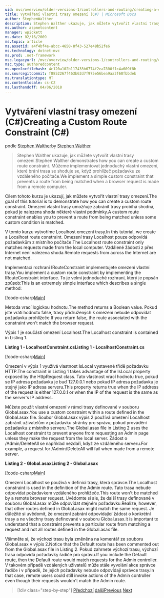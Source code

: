 ```yaml
---
uid: mvc/overview/older-versions-1/controllers-and-routing/creating-a-custom-route-constraint-cs
title: Vytváření vlastní trasy omezení (C#) | Microsoft Docs
author: StephenWalther
description: Stephen Walther ukazuje, jak můžete vytvořit vlastní trasy omezení. Implementaci jednoduchou vlastní omezení, které brání v dodržení trasa odpovídá w...
ms.author: aspnetcontent
manager: wpickett
ms.date: 02/16/2009
ms.topic: article
ms.assetid: a4f4bf4e-abcc-4650-8f43-527e48b52fe6
ms.technology: dotnet-mvc
ms.prod: .net-framework
msc.legacyurl: /mvc/overview/older-versions-1/controllers-and-routing/creating-a-custom-route-constraint-cs
msc.type: authoredcontent
ms.openlocfilehash: 4c120a102b117433b6774f2ea7800f1c4a609f8b
ms.sourcegitcommit: f8852267f463b62d7f975e56bea9aa3f68fbbdeb
ms.translationtype: MT
ms.contentlocale: cs-CZ
ms.lasthandoff: 04/06/2018
---
```

<a name="creating-a-custom-route-constraint-c"></a><span data-ttu-id="f45e5-104">Vytváření vlastní trasy omezení (C#)</span><span class="sxs-lookup"><span data-stu-id="f45e5-104">Creating a Custom Route Constraint (C#)</span></span>
====================
<span data-ttu-id="f45e5-105">podle [Stephen Walther](https://github.com/StephenWalther)</span><span class="sxs-lookup"><span data-stu-id="f45e5-105">by [Stephen Walther](https://github.com/StephenWalther)</span></span>

> <span data-ttu-id="f45e5-106">Stephen Walther ukazuje, jak můžete vytvořit vlastní trasy omezení.</span><span class="sxs-lookup"><span data-stu-id="f45e5-106">Stephen Walther demonstrates how you can create a custom route constraint.</span></span> <span data-ttu-id="f45e5-107">Můžeme implementovat jednoduchý vlastní omezení, které brání trasa se shoduje se, když prohlížeč požadavku ze vzdáleného počítače.</span><span class="sxs-lookup"><span data-stu-id="f45e5-107">We implement a simple custom constraint that prevents a route from being matched when a browser request is made from a remote computer.</span></span>


<span data-ttu-id="f45e5-108">Cílem tohoto kurzu je ukazují, jak můžete vytvořit vlastní trasy omezení.</span><span class="sxs-lookup"><span data-stu-id="f45e5-108">The goal of this tutorial is to demonstrate how you can create a custom route constraint.</span></span> <span data-ttu-id="f45e5-109">Omezení vlastní trasy umožňuje zabránit trasy probíhá shodná, pokud je nalezena shoda některé vlastní podmínky.</span><span class="sxs-lookup"><span data-stu-id="f45e5-109">A custom route constraint enables you to prevent a route from being matched unless some custom condition is matched.</span></span>

<span data-ttu-id="f45e5-110">V tomto kurzu vytvoříme Localhost omezení trasy.</span><span class="sxs-lookup"><span data-stu-id="f45e5-110">In this tutorial, we create a Localhost route constraint.</span></span> <span data-ttu-id="f45e5-111">Omezení trasy Localhost pouze odpovídá požadavkům z místního počítače.</span><span class="sxs-lookup"><span data-stu-id="f45e5-111">The Localhost route constraint only matches requests made from the local computer.</span></span> <span data-ttu-id="f45e5-112">Vzdálené žádosti z přes Internet není nalezena shoda.</span><span class="sxs-lookup"><span data-stu-id="f45e5-112">Remote requests from across the Internet are not matched.</span></span>

<span data-ttu-id="f45e5-113">Implementací rozhraní IRouteConstraint implementujete omezení vlastní trasy.</span><span class="sxs-lookup"><span data-stu-id="f45e5-113">You implement a custom route constraint by implementing the IRouteConstraint interface.</span></span> <span data-ttu-id="f45e5-114">To je velmi jednoduché rozhraní, který je popsán způsob:</span><span class="sxs-lookup"><span data-stu-id="f45e5-114">This is an extremely simple interface which describes a single method:</span></span>

[!code-csharp[Main](creating-a-custom-route-constraint-cs/samples/sample1.cs)]

<span data-ttu-id="f45e5-115">Metoda vrací logickou hodnotu.</span><span class="sxs-lookup"><span data-stu-id="f45e5-115">The method returns a Boolean value.</span></span> <span data-ttu-id="f45e5-116">Pokud jste vrátí hodnotu false, trasy přidružených k omezení nebude odpovídat požadavku prohlížeče.</span><span class="sxs-lookup"><span data-stu-id="f45e5-116">If you return false, the route associated with the constraint won't match the browser request.</span></span>

<span data-ttu-id="f45e5-117">Výpis 1 je součástí omezení Localhost.</span><span class="sxs-lookup"><span data-stu-id="f45e5-117">The Localhost constraint is contained in Listing 1.</span></span>

<span data-ttu-id="f45e5-118">**Listing 1 - LocalhostConstraint.cs**</span><span class="sxs-lookup"><span data-stu-id="f45e5-118">**Listing 1 - LocalhostConstraint.cs**</span></span>

[!code-csharp[Main](creating-a-custom-route-constraint-cs/samples/sample2.cs)]

<span data-ttu-id="f45e5-119">Omezení v výpis 1 využívá vlastnost IsLocal vystavené třídě požadavku HTTP.</span><span class="sxs-lookup"><span data-stu-id="f45e5-119">The constraint in Listing 1 takes advantage of the IsLocal property exposed by the HttpRequest class.</span></span> <span data-ttu-id="f45e5-120">Tato vlastnost vrací hodnotu true, pokud se IP adresa požadavku je buď 127.0.0.1 nebo pokud IP adresa požadavku je stejný jako IP adresa serveru.</span><span class="sxs-lookup"><span data-stu-id="f45e5-120">This property returns true when the IP address of the request is either 127.0.0.1 or when the IP of the request is the same as the server's IP address.</span></span>

<span data-ttu-id="f45e5-121">Můžete použít vlastní omezení v rámci trasy definované v souboru Global.asax.</span><span class="sxs-lookup"><span data-stu-id="f45e5-121">You use a custom constraint within a route defined in the Global.asax file.</span></span> <span data-ttu-id="f45e5-122">Soubor Global.asax výpis 2 používá omezení Localhost zabránit uživatelům v požadavku stránky pro správu, pokud provádění požadavku z místního serveru.</span><span class="sxs-lookup"><span data-stu-id="f45e5-122">The Global.asax file in Listing 2 uses the Localhost constraint to prevent anyone from requesting an Admin page unless they make the request from the local server.</span></span> <span data-ttu-id="f45e5-123">Žádost o /Admin/DeleteAll se například nezdaří, když ze vzdáleného serveru.</span><span class="sxs-lookup"><span data-stu-id="f45e5-123">For example, a request for /Admin/DeleteAll will fail when made from a remote server.</span></span>

<span data-ttu-id="f45e5-124">**Listing 2 - Global.asax**</span><span class="sxs-lookup"><span data-stu-id="f45e5-124">**Listing 2 - Global.asax**</span></span>

[!code-csharp[Main](creating-a-custom-route-constraint-cs/samples/sample3.cs)]

<span data-ttu-id="f45e5-125">Omezení Localhost se používá v definici trasy, která správce.</span><span class="sxs-lookup"><span data-stu-id="f45e5-125">The Localhost constraint is used in the definition of the Admin route.</span></span> <span data-ttu-id="f45e5-126">Tato trasa nebude odpovídat požadavkem vzdáleného prohlížeče.</span><span class="sxs-lookup"><span data-stu-id="f45e5-126">This route won't be matched by a remote browser request.</span></span> <span data-ttu-id="f45e5-127">Uvědomte si ale, že další trasy definované v souboru Global.asax může odpovídat stejném požadavku.</span><span class="sxs-lookup"><span data-stu-id="f45e5-127">Realize, however, that other routes defined in Global.asax might match the same request.</span></span> <span data-ttu-id="f45e5-128">Je důležité si uvědomit, že omezení zabrání odpovídající žádost o konkrétní trasy a ne všechny trasy definované v souboru Global.asax.</span><span class="sxs-lookup"><span data-stu-id="f45e5-128">It is important to understand that a constraint prevents a particular route from matching a request and not all routes defined in the Global.asax file.</span></span>

<span data-ttu-id="f45e5-129">Všimněte si, že výchozí trasu byla změněna na komentář ze souboru Global.asax v výpis 2.</span><span class="sxs-lookup"><span data-stu-id="f45e5-129">Notice that the Default route has been commented out from the Global.asax file in Listing 2.</span></span> <span data-ttu-id="f45e5-130">Pokud zahrnete výchozí trasu, výchozí trasa odpovídá požadavky řadiče pro správu.</span><span class="sxs-lookup"><span data-stu-id="f45e5-130">If you include the Default route, then the Default route would match requests for the Admin controller.</span></span> <span data-ttu-id="f45e5-131">V takovém případě vzdálených uživatelů může stále vyvolání akce správce řadiče i v případě, že jejich požadavky nebude odpovídají správce trasy.</span><span class="sxs-lookup"><span data-stu-id="f45e5-131">In that case, remote users could still invoke actions of the Admin controller even though their requests wouldn't match the Admin route.</span></span>

> [!div class="step-by-step"]
> <span data-ttu-id="f45e5-132">[Předchozí](creating-a-route-constraint-cs.md)
> [další](asp-net-mvc-controller-overview-vb.md)</span><span class="sxs-lookup"><span data-stu-id="f45e5-132">[Previous](creating-a-route-constraint-cs.md)
[Next](asp-net-mvc-controller-overview-vb.md)</span></span>
